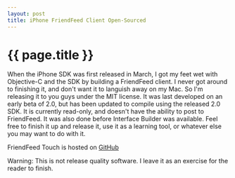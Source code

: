 ```yaml
--- 
layout: post
title: iPhone FriendFeed Client Open-Sourced
---
```


{{ page.title }}
================

When the iPhone SDK was first released in March, I got my feet wet with Objective-C and the SDK by building a FriendFeed client.  I never got around to finishing it, and don't want it to languish away on my Mac.  So I'm releasing it to you guys under the MIT license.  It was last developed on an early beta of 2.0, but has been updated to compile using the released 2.0 SDK.  It is currently read-only, and doesn't have the ability to post to FriendFeed.  It was also done before Interface Builder was available.  Feel free to finish it up and release it, use it as a learning tool, or whatever else you may want to do with it.

FriendFeed Touch is hosted on [GitHub](http://github.com/shanev/friendfeed-iphone)

Warning: This is not release quality software.  I leave it as an exercise for the reader to finish.
